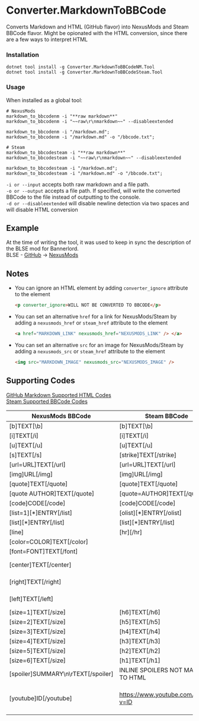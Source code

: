 # Converter.MarkdownToBBCode
Converts Markdown and HTML (GitHub flavor) into NexusMods and Steam BBCode flavor. Might be opionated with the HTML conversion, since there are a few ways to interpret HTML

### Installation
```shell
dotnet tool install -g Converter.MarkdownToBBCodeNM.Tool
dotnet tool install -g Converter.MarkdownToBBCodeSteam.Tool
```

### Usage
When installed as a global tool:
```shell
# NexusMods
markdown_to_bbcodenm -i "**raw markdown**"
markdown_to_bbcodenm -i "~~raw\r\nmarkdown~~" --disableextended

markdown_to_bbcodenm -i "/markdown.md";
markdown_to_bbcodenm -i "/markdown.md" -o "/bbcode.txt";

# Steam
markdown_to_bbcodesteam -i "**raw markdown**"
markdown_to_bbcodesteam -i "~~raw\r\nmarkdown~~" --disableextended

markdown_to_bbcodesteam -i "/markdown.md";
markdown_to_bbcodesteam -i "/markdown.md" -o "/bbcode.txt";
```
`-i or --input` accepts both raw markdown and a file path.  
`-o or --output` accepts a file path. If specified, will write the
converted BBCode to the file instead of outputting to the console.  
`-d or --disableextended` will disable newline detection via two spaces
and will disable HTML conversion

## Example
At the time of writing the tool, it was used to keep in sync the description of the BLSE mod for Bannerlord.  
BLSE - [GitHub](https://github.com/BUTR/Bannerlord.BLSE) -> [NexusMods](https://www.nexusmods.com/mountandblade2bannerlord/mods/1)

## Notes
* You can ignore an HTML element by adding `converter_ignore` attribute to the element
  ```HTML
  <p converter_ignore>WILL NOT BE CONVERTED TO BBCODE</p>
  ```
* You can set an alternative `href` for a link for NexusMods/Steam by adding a `nexusmods_href` or `steam_href` attribute to the element
  ```HTML
  <a href="MARKDOWN_LINK" nexusmods_href="NEXUSMODS_LINK" /> </a>
  ```
* You can set an alternative `src` for an image for NexusMods/Steam by adding a `nexusmods_src` or `steam_href` attribute to the element
  ```HTML
  <img src="MARKDOWN_IMAGE" nexusmods_src="NEXUSMODS_IMAGE" />
  ```
## Supporting Codes
[GitHub Markdown Supported HTML Codes](https://github.com/gjtorikian/html-pipeline/blob/a2e02ac8372da5376cde623466dfaeb0f2b2ea1c/lib/html_pipeline/sanitization_filter.rb)  
[Steam Supported BBCode Codes](https://steamcommunity.com/comment/ForumTopic/formattinghelp)  

| NexusMods BBCode                       | Steam BBCode                       | Markdown (GitHub)                                                         | HTML                                                                   |
|----------------------------------------|------------------------------------|---------------------------------------------------------------------------|------------------------------------------------------------------------|
| \[b\]TEXT\[\b]                         | \[b\]TEXT\[\b]                     | \*\*TEXT\*\*                                                              | \<b>TEXT\</b>                                                          |
| \[i\]TEXT\[/i]                         | \[i\]TEXT\[/i]                     | \*TEXT\*                                                                  | \<i>TEXT\</i>                                                          |
| \[u]TEXT\[/u]                          | \[u]TEXT\[/u]                      |                                                                           | \<ins\>TEXT\</ins> OR \<u\>TEXT\</u>                                   |
| \[s]TEXT\[/s]                          | \[strike]TEXT\[/strike]            | \~\~TEXT\~\~                                                              | \<s>TEXT\</s> OR \<strike>TEXT\</strike>                               |
| \[url=URL]TEXT\[/url]                  | \[url=URL]TEXT\[/url]              | \[TEXT\]\(URL\)                                                           | \<a href="URL"\>TEXT\</a>                                              |
| \[img]URL\[/img]                       | \[img]URL\[/img]                   | \!\[Alt text\]\(URL\)                                                     | \<img src="URL">\</img>                                                |
| \[quote]TEXT\[/quote]                  | \[quote]TEXT\[/quote]              | \> TEXT                                                                   | \<blockquote>TEXT\</blockquote>                                        |
| \[quote AUTHOR]TEXT\[/quote]           | \[quote=AUTHOR]TEXT\[/quote]       | \> TEXT                                                                   |                                                                        |
| \[code]CODE\[/code]                    | \[code]CODE\[/code]                | \`\`\`CODE\`\`\`                                                          | \<code>CODE\</code>                                                    |
| \[list=1]\[*]ENTRY\[/list]             | \[olist]\[*]ENTRY\[/olist]         | 1. ENTRY                                                                  | \<ol>\<li>ENTRY\</li>\</ol>                                            |
| \[list]\[*]ENTRY\[/list]               | \[list]\[*]ENTRY\[/list]           | \* ENTRY                                                                  | \<ul>\<li>ENTRY\</li>\</ul>                                            |
| \[line]                                | \[hr]\[/hr]                        |                                                                           | \<hr/>                                                                 |
| \[color=COLOR]TEXT\[/color]            |                                    |                                                                           |                                                                        |
| \[font=FONT]TEXT\[/font]               |                                    |                                                                           |                                                                        |
| \[center]TEXT\[/center]                |                                    |                                                                           | \<p align=\"center\"\>TEXT\</p> OR \<div align=\"center\"\>TEXT\</div> |
| \[right]TEXT\[/right]                  |                                    |                                                                           | \<p align=\"right\"\>TEXT\</p> OR \<div align=\"right\"\>TEXT\</div>   |
| \[left]TEXT\[/left]                    |                                    |                                                                           | \<p align=\"left\"\>TEXT\</p> OR \<div align=\"left\"\>TEXT\</div>     |
| \[size=1]TEXT\[/size]                  | \[h6]TEXT\[/h6]                    | ###### TEXT                                                               | \<h6\>TEXT\</h6>                                                       |
| \[size=2]TEXT\[/size]                  | \[h5]TEXT\[/h5]                    | ##### TEXT                                                                | \<h5\>TEXT\</h5>                                                       |
| \[size=3]TEXT\[/size]                  | \[h4]TEXT\[/h4]                    | #### TEXT                                                                 | \<h4\>TEXT\</h4>                                                       |
| \[size=4]TEXT\[/size]                  | \[h3]TEXT\[/h3]                    | ### TEXT                                                                  | \<h3\>TEXT\</h3>                                                       |
| \[size=5]TEXT\[/size]                  | \[h2]TEXT\[/h2]                    | ## TEXT                                                                   | \<h2\>TEXT\</h2>                                                       |
| \[size=6]TEXT\[/size]                  | \[h1]TEXT\[/h1]                    | # TEXT                                                                    | \<h1\>TEXT\</h1>                                                       |
| \[spoiler]SUMMARY\\n\\rTEXT\[/spoiler] | INLINE SPOILERS NOT MAPPED TO HTML |                                                                           | \<details>\<summary>SUMMARY\</summary>TEXT\</details>                  |
| \[youtube]ID\[/youtube]                | https://www.youtube.com/watch?v=ID | \[https://www.youtube.com/watch?v=ID](https://www.youtube.com/watch?v=ID) |                                                                        |
